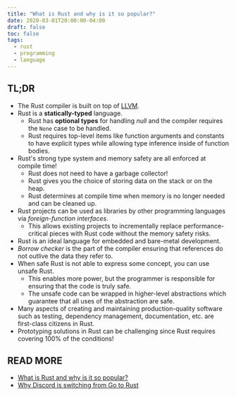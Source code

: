 ```yaml
---
title: "What is Rust and why is it so popular?"
date: 2020-03-01T20:00:00-04:00
draft: false
toc: false
tags:
  - rust
  - programming
  - language
---
```


## TL;DR

  - The Rust compiler is built on top of [LLVM](https://llvm.org).
  - Rust is a **statically-typed** language.
    - Rust has **optional types** for handling _null_ and the compiler requires the `None` case to be handled.
    - Rust requires top-level items like function arguments and constants to have explicit types while allowing type inference inside of function bodies.
  - Rust's strong type system and memory safety are all enforced at compile time!
    - Rust does not need to have a garbage collector!
    - Rust gives you the choice of storing data on the stack or on the heap.
    - Rust determines at compile time when memory is no longer needed and can be cleaned up.
  - Rust projects can be used as libraries by other programming languages via _foreign-function interfaces_.
    - This allows existing projects to incrementally replace performance-critical pieces with Rust code without the memory safety risks.
  - Rust is an ideal language for embedded and bare-metal development.
  - _Borrow checker_ is the part of the compiler ensuring that references do not outlive the data they refer to.
  - When safe Rust is not able to express some concept, you can use unsafe Rust.
    - This enables more power, but the programmer is responsible for ensuring that the code is truly safe.
    - The unsafe code can be wrapped in higher-level abstractions which guarantee that all uses of the abstraction are safe.
  - Many aspects of creating and maintaining production-quality software such as testing, dependency management, documentation, etc. are first-class citizens in Rust.
  - Prototyping solutions in Rust can be challenging since Rust requires covering 100% of the conditions!

## READ MORE

  - [What is Rust and why is it so popular?](https://stackoverflow.blog/2020/01/20/what-is-rust-and-why-is-it-so-popular)
  - [Why Discord is switching from Go to Rust](https://blog.discordapp.com/why-discord-is-switching-from-go-to-rust-a190bbca2b1f)
